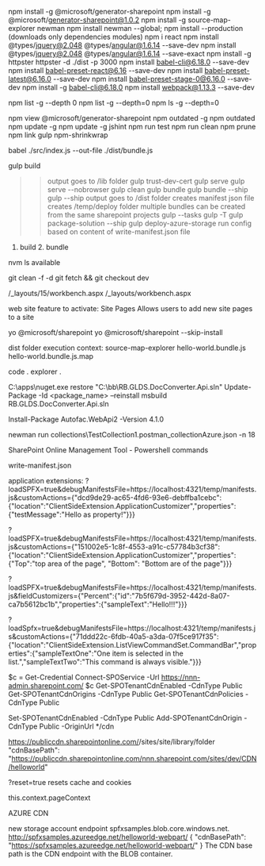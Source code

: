 
npm install -g @microsoft/generator-sharepoint
npm install -g @microsoft/generator-sharepoint@1.0.2
npm install -g source-map-explorer newman
npm install newman --global;
npm install --production   (downloads only dependencies modules)
npm i react
npm install @types/jquery@2.048 @types/angular@1.6.14 --save-dev
npm install @types/jquery@2.048 @types/angular@1.6.14 --save-exact
npm install -g httpster
httpster -d ./dist -p 3000
npm install babel-cli@6.18.0 --save-dev
npm install babel-preset-react@6.16 --save-dev
npm install babel-preset-latest@6.16.0 --save-dev
npm install babel-preset-stage-0@6.16.0 --save-dev
npm install -g babel-cli@6.18.0
npm install webpack@1.13.3 --save-dev


npm list -g --depth 0
npm list -g --depth=0
npm ls -g --depth=0

npm view @microsoft/generator-sharepoint
npm outdated -g
npm outdated
npm update -g
npm update -g jshint
npm run test
npm run clean
npm prune
npm link gulp
npm-shrinkwrap

babel  ./src/index.js  --out-file ./dist/bundle.js

gulp build
>>output goes to /lib folder
gulp trust-dev-cert
gulp serve
gulp serve --nobrowser
gulp clean
gulp bundle
gulp bundle --ship
gulp --ship
>>output goes to /dist folder
>>creates manifest json file
>>creates /temp/deploy folder
>>multiple bundles can be created from the same sharepoint projects
gulp --tasks
gulp -T
gulp package-solution --ship
gulp deploy-azure-storage
>>run config based on content of write-manifest.json file
1. build 2. bundle

nvm ls available

git clean -f -d
git fetch && git checkout dev

/_layouts/15/workbench.aspx
/_layouts/workbench.aspx

web site feature to activate:
Site Pages
Allows users to add new site pages to a site

yo @microsoft/sharepoint
yo @microsoft/sharepoint --skip-install


dist folder execution context:
source-map-explorer hello-world.bundle.js hello-world.bundle.js.map


code .
explorer .


C:\apps\nuget.exe restore "C:\bb\RB.GLDS.DocConverter.Api.sln"
Update-Package -Id <package_name> –reinstall 
msbuild RB.GLDS.DocConverter.Api.sln

Install-Package Autofac.WebApi2 -Version 4.1.0 

newman run collections\TestCollection1.postman_collectionAzure.json -n 18

SharePoint Online Management Tool -  Powershell commands

write-manifest.json

application extensions:
?loadSPFX=true&debugManifestsFile=https://localhost:4321/temp/manifests.js&customActions={"dcd9de29-ac65-4fd6-93e6-debffba1cebc":{"location":"ClientSideExtension.ApplicationCustomizer","properties":{"testMessage":"Hello as property!"}}}


?loadSPFX=true&debugManifestsFile=https://localhost:4321/temp/manifests.js&customActions={"151002e5-1c8f-4553-a91c-c57784b3cf38":{"location":"ClientSideExtension.ApplicationCustomizer","properties":{"Top":"top area of the page", "Bottom": "Bottom are of the page"}}}

?loadSPFX=true&debugManifestsFile=https://localhost:4321/temp/manifests.js&fieldCustomizers={"Percent":{"id":"7b5f679d-3952-442d-8a07-ca7b5612bc1b","properties":{"sampleText":"Hello!!!"}}}

?loadSpfx=true&debugManifestsFile=https://localhost:4321/temp/manifests.js&customActions={"71ddd22c-6fdb-40a5-a3da-07f5ce917f35":{"location":"ClientSideExtension.ListViewCommandSet.CommandBar","properties":{"sampleTextOne":"One item is selected in the list.","sampleTextTwo":"This command is always visible."}}}


$c = Get-Credential
Connect-SPOService -Url https://nnn-admin.sharepoint.com/  $c 
Get-SPOTenantCdnEnabled -CdnType Public
Get-SPOTenantCdnOrigins -CdnType Public
Get-SPOTenantCdnPolicies -CdnType Public

Set-SPOTenantCdnEnabled -CdnType Public
Add-SPOTenantCdnOrigin -CdnType Public -OriginUrl */cdn

https://publiccdn.sharepointonline.com/<tenant host name>/sites/site/library/folder
"cdnBasePath": "https://publiccdn.sharepointonline.com/nnn.sharepoint.com/sites/dev/CDN/helloworld"

?reset=true
resets cache and cookies

this.context.pageContext



AZURE CDN

new storage account endpoint spfxsamples.blob.core.windows.net.
http://spfxsamples.azureedge.net/helloworld-webpart/
{
  "cdnBasePath": "https://spfxsamples.azureedge.net/helloworld-webpart/"
} 
The CDN base path is the CDN endpoint with the BLOB container.
